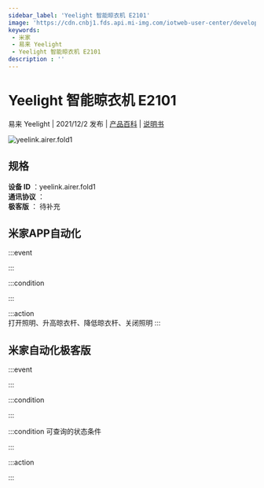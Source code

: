```yaml
---
sidebar_label: 'Yeelight 智能晾衣机 E2101'
image: 'https://cdn.cnbj1.fds.api.mi-img.com/iotweb-user-center/developer_1679048030656ec1boK32.png?GalaxyAccessKeyId=AKVGLQWBOVIRQ3XLEW&Expires=9223372036854775807&Signature=6SKOvM23nDTeSpVV0lFOM3F43UI='
keywords: 
 - 米家
 - 易来 Yeelight
 - Yeelight 智能晾衣机 E2101
description : ''
---
```

# Yeelight 智能晾衣机 E2101

易来 Yeelight | 2021/12/2 发布 | [产品百科](https://home.mi.com/webapp/content/baike/product/index.html?model=yeelink.airer.fold1/) | [说明书](https://home.mi.com/views/introduction.html?model=yeelink.airer.fold1&region=cn)

![yeelink.airer.fold1](https://cdn.cnbj1.fds.api.mi-img.com/iotweb-user-center/developer_1679048030656ec1boK32.png?GalaxyAccessKeyId=AKVGLQWBOVIRQ3XLEW&Expires=9223372036854775807&Signature=6SKOvM23nDTeSpVV0lFOM3F43UI=)

## 规格  
> 
**设备 ID** ：yeelink.airer.fold1  
**通讯协议** ：  
**极客版**  ： 待补充 


## 米家APP自动化  

:::event  

:::

:::condition  

:::

:::action   
打开照明、升高晾衣杆、降低晾衣杆、关闭照明
:::

## 米家自动化极客版  

:::event  

:::

:::condition  

:::

:::condition 可查询的状态条件  

:::

:::action  

:::

        
